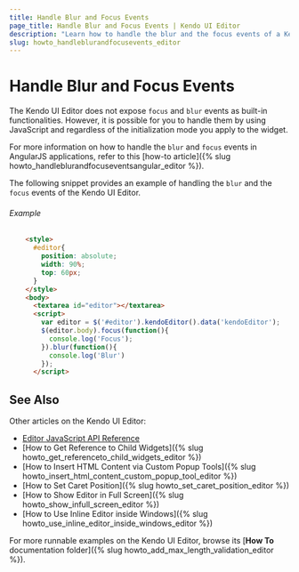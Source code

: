 ```yaml
---
title: Handle Blur and Focus Events
page_title: Handle Blur and Focus Events | Kendo UI Editor
description: "Learn how to handle the blur and the focus events of a Kendo UI Editor."
slug: howto_handleblurandfocusevents_editor
---
```


# Handle Blur and Focus Events

The Kendo UI Editor does not expose `focus` and `blur` events as built-in functionalities. However, it is possible for you to handle them by using JavaScript and regardless of the initialization mode you apply to the widget.

For more information on how to handle the `blur` and `focus` events in AngularJS applications, refer to this [how-to article]({% slug howto_handleblurandfocuseventsangular_editor %}).

The following snippet provides an example of handling the `blur` and the `focus` events of the Kendo UI Editor.

###### Example

```html
    <style>
      #editor{
        position: absolute;
        width: 90%;
        top: 60px;
      }
    </style>
    <body>
      <textarea id="editor"></textarea>
      <script>
        var editor = $('#editor').kendoEditor().data('kendoEditor');
        $(editor.body).focus(function(){
          console.log('Focus');
        }).blur(function(){
          console.log('Blur')
        });
      </script>
```

## See Also

Other articles on the Kendo UI Editor:

* [Editor JavaScript API Reference](/api/javascript/ui/editor)
* [How to Get Reference to Child Widgets]({% slug howto_get_referenceto_child_widgets_editor %})
* [How to Insert HTML Content via Custom Popup Tools]({% slug howto_insert_html_content_custom_popup_tool_editor %})
* [How to Set Caret Position]({% slug howto_set_caret_position_editor %})
* [How to Show Editor in Full Screen]({% slug howto_show_infull_screen_editor %})
* [How to Use Inline Editor inside Windows]({% slug howto_use_inline_editor_inside_windows_editor %})

For more runnable examples on the Kendo UI Editor, browse its [**How To** documentation folder]({% slug howto_add_max_length_validation_editor %}).

